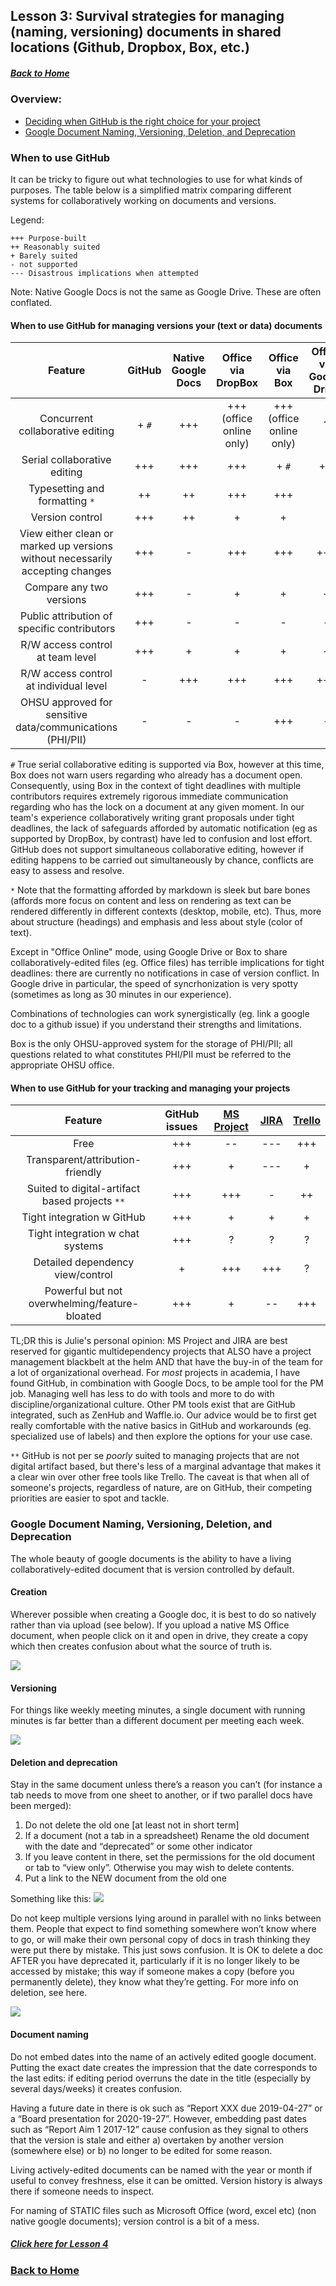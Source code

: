 ## Lesson 3: Survival strategies for managing (naming, versioning) documents in shared locations (Github, Dropbox, Box, etc.)
##### [Back to Home](../index.md)

### Overview:
- [Deciding when GitHub is the right choice for your project](#when-to-use-github)  
- [Google Document Naming, Versioning, Deletion, and Deprecation](#google-document-naming-versioning-deletion-and-deprecation)

### When to use GitHub

It can be tricky to figure out what technologies to use for what kinds of purposes. The table below is a simplified matrix comparing different systems for collaboratively working on documents and versions.

Legend:
````
+++ Purpose-built
++ Reasonably suited
+ Barely suited
- not supported
--- Disastrous implications when attempted
````

Note:
Native Google Docs is not the same as Google Drive. These are often conflated.

#### When to use GitHub for managing versions your (text or data) documents

| Feature | GitHub        | Native Google Docs | Office via DropBox  | Office via Box  | Office via Google Drive  |
|:-------:|:-------------:|:------------------:|:--------------------:|:--------------------:|:--------------------:|
|Concurrent collaborative editing	| + `#`	| +++| +++ (office online only) | +++ (office online only) | ?|
|Serial collaborative editing	| +++	| +++	| +++	| + `#` |+ `#`|
|Typesetting and formatting `*`	| ++	| ++	| +++	| +++|
|Version control	| +++	| ++	| +	| + |
|View either clean or marked up versions without necessarily accepting changes	| +++	| -	| +++	| +++| +++|
|Compare any two versions | 	+++	| -| 	+| 	+| + |
|Public attribution of specific contributors| 	+++	| -	| -| 	-|-|
|R/W access control at team level| 	+++| 	+| 	+| 	+|+|
|R/W access control at individual level	| -	| +++	| +++	| +++|+++|
|OHSU approved for sensitive data/communications (PHI/PII) | - | - | - | +++ | -|

`#` True serial collaborative editing is supported via Box, however at this time, Box does not warn users regarding who already has a document open. Consequently, using Box in the context of tight deadlines with multiple contributors requires extremely rigorous immediate communication regarding who has the lock on a document at any given moment. In our team's experience collaboratively writing grant proposals under tight deadlines, the lack of safeguards afforded by automatic notification (eg as supported by DropBox, by contrast) have led to confusion and lost effort. GitHub does not support simultaneous collaborative editing, however if editing happens to be carried out simultaneously by chance, conflicts are easy to assess and resolve.

`*` Note that the formatting afforded by markdown is sleek but bare bones (affords more focus on content and less on rendering as  text can be rendered differently in different contexts (desktop, mobile, etc). Thus, more about structure (headings) and emphasis and less about style (color of text). 

Except in "Office Online" mode, using Google Drive or Box to share collaboratively-edited files (eg. Office files) has terrible implications for tight deadlines: there are currently no notifications in case of version conflict. In Google drive in particular, the speed of syncrhonization is very spotty (sometimes as long as 30 minutes in our experience).

Combinations of technologies can work synergistically (eg. link a google doc to a github issue) if you understand their strengths and limitations.

Box is the only OHSU-approved system for the storage of PHI/PII; all questions related to what constitutes PHI/PII must be referred to the appropriate OHSU office.

#### When to use GitHub for your tracking and managing your projects

| Feature | GitHub issues       | [MS Project](https://products.office.com/en-us/project/compare-microsoft-project-management-software) | [JIRA](https://www.atlassian.com/software/jira)  | [Trello](http://trello.com) |
|:-------:|:-------------:|:------------------:|:--------------------:|:--------------------:|
|Free	| +++	| -- | ---| +++ |
|Transparent/attribution-friendly	| +++	| +	| ---	| + |
|Suited to digital-artifact based projects `**`	| +++	| +++	| - | ++ |
|Tight integration w GitHub	| +++	| +	| + | + |
|Tight integration w chat systems	| +++	| ?	| ? | ? |
|Detailed dependency view/control| + | +++ |+++| ? |
|Powerful but not overwhelming/feature-bloated |+++| + | -- | +++ |

TL;DR this is Julie's personal opinion: MS Project and JIRA are best reserved for gigantic multidependency projects that ALSO have a project management blackbelt at the helm AND that have the buy-in of the team for a lot of organizational overhead. For *most* projects in academia, I have found GitHub, in combination with Google Docs, to be ample tool for the PM job. Managing well has less to do with tools and more to do with discipline/organizational culture. Other PM tools exist that are GitHub integrated, such as ZenHub and Waffle.io. Our advice would be to first get really comfortable with the native basics in GitHub and workarounds (eg. specialized use of labels) and then explore the options for your use case.

`**` GitHub is not per se *poorly* suited to managing projects that are not digital artifact based, but there's less of a marginal advantage that makes it a clear win over other free tools like Trello. The caveat is that when all of someone's projects, regardless of nature, are on GitHub, their competing priorities are easier to spot and tackle.

### Google Document Naming, Versioning, Deletion, and Deprecation 

The whole beauty of google documents is the ability to have a living collaboratively-edited document that is version controlled by default.

#### Creation
Wherever possible when creating a Google doc, it is best to do so natively rather than via upload (see below). If you upload a native MS Office document, when people click on it and open in drive, they create a copy which then creates confusion about what the source of truth is.

![](../other-images/creation.png)

#### Versioning

For things like weekly meeting minutes, a single document with running minutes is far better than a different document per meeting each week.

![](../other-images/versioning.png)

#### Deletion and deprecation

Stay in the same document unless there’s a reason you can’t (for instance a tab needs to move from one sheet to another, or if two parallel docs have been merged):
1. Do not delete the old one [at least not in short term]
2. If a document (not a tab in a spreadsheet) Rename the old document with the date and “deprecated” or some other indicator
3. If you leave content in there, set the permissions for the old document or tab to “view only”. Otherwise you may wish to delete contents.
4. Put a link to the NEW document from the old one

Something like this:
![](../other-images/deletion.png)

Do not keep multiple versions lying around in parallel with no links between them. People that expect to find something somewhere won’t know where to go, or will make their own personal copy of docs in trash thinking they were put there by mistake. This just sows confusion. It is OK to delete a doc AFTER you have deprecated it, particularly if it is no longer likely to be accessed by mistake; this way if someone makes a copy (before you permanently delete), they know what they’re getting. For more info on deletion, see here.

![](../other-images/deprecation.png)

#### Document naming

Do not embed dates into the name of an actively edited google document. Putting the exact date creates the impression that the date corresponds to the last edits: if editing period overruns the date in the title (especially by several days/weeks) it creates confusion. 

Having a future date in there is ok such as “Report XXX due 2019-04-27” or a “Board presentation for 2020-19-27”. However, embedding past dates such as “Report Aim 1 2017-12” cause confusion as they signal to others that the version is stale and either a) overtaken by another version (somewhere else) or b) no longer to be edited for some reason.

Living actively-edited documents can be named with the year or month if useful to convey freshness, else it can be omitted. Version history is always there if someone needs to inspect.

For naming of STATIC files such as Microsoft Office (word, excel etc) (non native google documents); version control is a bit of a mess.

##### [Click here for Lesson 4](https://data2health.github.io/mtip-tutorial/lessons/Lesson4.html) 
### [Back to Home](../index)